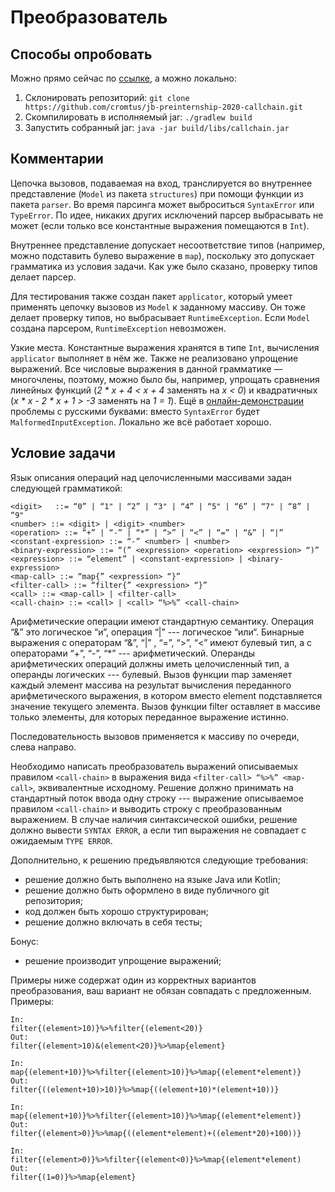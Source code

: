 # Преобразователь
## Способы опробовать
Можно прямо сейчас по [ссылке](http://cromtus.ru/jb/callchain), а можно локально:
1. Склонировать репозиторий: `git clone https://github.com/cromtus/jb-preinternship-2020-callchain.git`
2. Скомпилировать в исполняемый jar: `./gradlew build`
3. Запустить собранный jar: `java -jar build/libs/callchain.jar`
## Комментарии
Цепочка вызовов, подаваемая на вход, транслируется во внутреннее представление (`Model` из пакета `structures`) при помощи функции из пакета `parser`. Во время парсинга может выброситься `SyntaxError` или `TypeError`. По идее, никаких других исключений парсер выбрасывать не может (если только все константные выражения помещаются в `Int`).

Внутреннее представление допускает несоответствие типов (например, можно подставить булево выражение в `map`), поскольку это допускает грамматика из условия задачи. Как уже было сказано, проверку типов делает парсер.

Для тестирования также создан пакет `applicator`, который умеет применять цепочку вызовов из `Model` к заданному массиву. Он тоже делает проверку типов, но выбрасывает `RuntimeException`. Если `Model` создана парсером, `RuntimeException` невозможен.

Узкие места. Константные выражения хранятся в типе `Int`, вычисления `applicator` выполняет в нём же. Также не реализовано упрощение выражений. Все числовые выражения в данной грамматике &mdash; многочлены, поэтому, можно было бы, например, упрощать сравнения линейных функций (*2 * x + 4 < x + 4* заменять на *x < 0*) и квадратичных (*x * x - 2 * x + 1 > -3*  заменять на *1 = 1*). Ещё в [онлайн-демонстрации](http://cromtus.ru/jb/callchain/) проблемы с русскими буквами: вместо `SyntaxError` будет `MalformedInputException`. Локально же всё работает хорошо.

## Условие задачи
Язык описания операций над целочисленными массивами задан следующей грамматикой:

```
<digit>   ::= “0” | “1" | “2” | “3" | “4” | “5" | “6” | “7" | “8” | “9"
<number> ::= <digit> | <digit> <number>
<operation> ::= “+” | “-” | “*” | “>” | “<” | “=” | “&” | “|”
<constant-expression> ::= “-” <number> | <number>
<binary-expression> ::= “(” <expression> <operation> <expression> “)”
<expression> ::= “element” | <constant-expression> | <binary-expression>
<map-call> ::= “map{” <expression> “}”
<filter-call> ::= “filter{” <expression> “}”
<call> ::= <map-call> | <filter-call>
<call-chain> ::= <call> | <call> “%>%” <call-chain>
```
Арифметические операции имеют стандартную семантику. Операция “&” это логическое “и”, операция “|” --- логическое “или“. Бинарные выражения с операторам “&”, “|” , “=”, “>”, “<” имеют булевый тип, а с операторами “+”, “-”, “*” --- арифметический. Операнды арифметических операций должны иметь целочисленный тип, а операнды логических --- булевый. Вызов функции map заменяет каждый элемент массива на результат вычисления переданного арифметического выражения, в котором вместо element подставляется значение текущего элемента. Вызов функции filter оставляет в массиве только элементы, для которых переданное выражение истинно.

Последовательность вызовов применяется к массиву по очереди, слева направо.

Необходимо написать преобразователь выражений описываемых правилом `<call-chain>` в выражения вида `<filter-call> “%>%” <map-call>`, эквивалентные исходному. Решение должно принимать на стандартный поток ввода одну строку --- выражение описываемое правилом `<call-chain>` и выводить строку с преобразованным выражением. В случае наличия синтаксической ошибки, решение должно вывести `SYNTAX ERROR`, а если тип выражения не совпадает c ожидаемым `TYPE ERROR`.

Дополнительно, к решению предъявляются следующие требования:

- решение должно быть выполнено на языке Java или Kotlin;
- решение должно быть оформлено в виде публичного git репозитория;
- код должен быть хорошо структурирован;
- решение должно включать в себя тесты;

Бонус:

- решение производит упрощение выражений;

Примеры ниже содержат один из корректных вариантов преобразования, ваш вариант не обязан совпадать с предложенным. Примеры:

```
In:
filter{(element>10)}%>%filter{(element<20)}
Out:
filter{(element>10)&(element<20)}%>%map{element}
```
```
In:
map{(element+10)}%>%filter{(element>10)}%>%map{(element*element)}
Out:
filter{((element+10)>10)}%>%map{((element+10)*(element+10))}
```
```
In:
map{(element+10)}%>%filter{(element>10)}%>%map{(element*element)}
Out:
filter{(element>0)}%>%map{((element*element)+((element*20)+100))}
```
```
In:
filter{(element>0)}%>%filter{(element<0)}%>%map{(element*element)
Out:
filter{(1=0)}%>%map{element}
```
